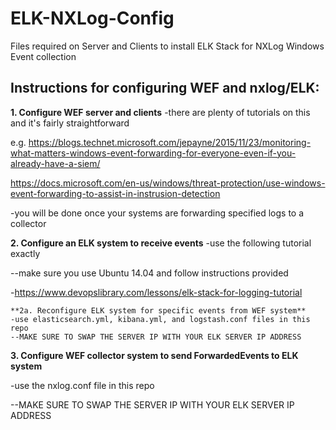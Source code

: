 # ELK-NXLog-Config
Files required on Server and Clients to install ELK Stack for NXLog Windows Event collection


## Instructions for configuring WEF and nxlog/ELK:


**1. Configure WEF server and clients**
-there are plenty of tutorials on this and it's fairly straightforward

e.g. https://blogs.technet.microsoft.com/jepayne/2015/11/23/monitoring-what-matters-windows-event-forwarding-for-everyone-even-if-you-already-have-a-siem/

https://docs.microsoft.com/en-us/windows/threat-protection/use-windows-event-forwarding-to-assist-in-instrusion-detection

-you will be done once your systems are forwarding specified logs to a collector


**2. Configure an ELK system to receive events**
-use the following tutorial exactly 

--make sure you use Ubuntu 14.04 and follow instructions provided

-https://www.devopslibrary.com/lessons/elk-stack-for-logging-tutorial

    **2a. Reconfigure ELK system for specific events from WEF system**
    -use elasticsearch.yml, kibana.yml, and logstash.conf files in this repo
    --MAKE SURE TO SWAP THE SERVER IP WITH YOUR ELK SERVER IP ADDRESS


**3. Configure WEF collector system to send ForwardedEvents to ELK system**

-use the nxlog.conf file in this repo

--MAKE SURE TO SWAP THE SERVER IP WITH YOUR ELK SERVER IP ADDRESS
